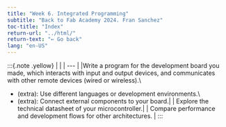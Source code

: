 ```yaml
---
title: "Week 6. Integrated Programming"
subtitle: "Back to Fab Academy 2024. Fran Sanchez"
toc-title: "Index"
return-url: "../html/"
return-text: "← Go back"
lang: "en-US"
---
```

:::{.note .yellow}
|     |
| --- |
|Write a program for the development board you made, which interacts with input and output devices, and communicates with other remote devices (wired or wireless).\
- (extra): Use different languages or development environments.\
- (extra): Connect external components to your board.|
| Explore the technical datasheet of your microcontroller.|
| Compare performance and development flows for other architectures. |
:::

